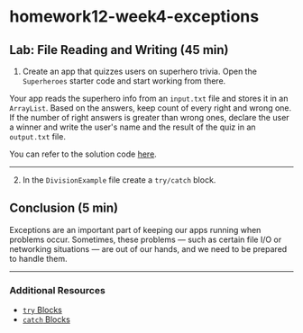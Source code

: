 # homework12-week4-exceptions


## Lab: File Reading and Writing (45 min)

1.  Create an app that quizzes users on superhero trivia. Open the `Superheroes` starter code  and start working from there.

Your app reads the superhero info from an `input.txt` file and stores it in an `ArrayList`. Based on the answers, keep count of every right and wrong one. If the number of right answers is greater than wrong ones, declare the user a winner and write the user's name and the result of the quiz in an `output.txt` file.

You can refer to the solution code [here](https://www.youtube.com/watch?v=oHg5SJYRHA0).
***

<a name="conclusion"></a>

2.  In the `DivisionExample` file create a `try/catch` block.

## Conclusion (5 min)

Exceptions are an important part of keeping our apps running when problems occur. Sometimes, these problems — such as certain file I/O or networking situations — are out of our hands, and we need to be prepared to handle them.

***

### Additional Resources
- [`try` Blocks](https://docs.oracle.com/javase/tutorial/essential/exceptions/try.html)
- [`catch` Blocks](https://docs.oracle.com/javase/tutorial/essential/exceptions/catch.html)
